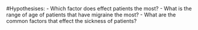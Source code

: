 #Hypothesises:
    - Which factor does effect patients the most?
    - What is the range of age of patients that have migraine the most?
    - What are the common factors that effect the sickness of patients?